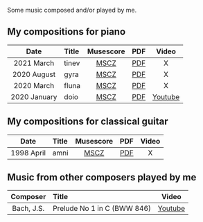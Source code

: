 Some music composed and/or played by me.

## My compositions for piano

|Date|Title|Musescore|PDF|Video|
|:---:|:---|:---:|:---:|:---:|
|2021 March|tinev|[MSCZ](piano/tinev.mscz)|[PDF](piano/tinev.pdf)|X|
|2020 August|gyra|[MSCZ](piano/gyra.mscz)|[PDF](piano/gyra.pdf)|X|
|2020 March|fluna|[MSCZ](piano/fluna.mscz)|[PDF](piano/fluna.pdf)|X|
|2020 January|doio|[MSCZ](piano/doio.mscz)|[PDF](piano/doio.pdf)|[Youtube](https://www.youtube.com/watch?v=sbOs1JjA74M)|


## My compositions for classical guitar

|Date|Title|Musescore|PDF|Video|
|:---:|:---|:---:|:---:|:---:|
|1998 April|amni|[MSCZ](guitar/amni.mscz)|[PDF](guitar/amni.pdf)|X|

## Music from other composers played by me

|Composer|Title|Video|
|:---:|:---|:---:|
|Bach, J.S.|Prelude No 1 in C (BWW 846)|[Youtube](https://www.youtube.com/watch?v=TVSl_QbkuzU)|
